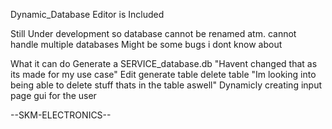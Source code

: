 Dynamic_Database
Editor is Included




Still Under development so database cannot be renamed atm.
cannot handle multiple databases
Might be some bugs i dont know about


What it can do
Generate a SERVICE_database.db "Havent changed that as its made for my use case"
Edit generate table delete table "Im looking into being able to delete stuff thats in the table aswell"
Dynamicly creating input page gui for the user



--SKM-ELECTRONICS--

